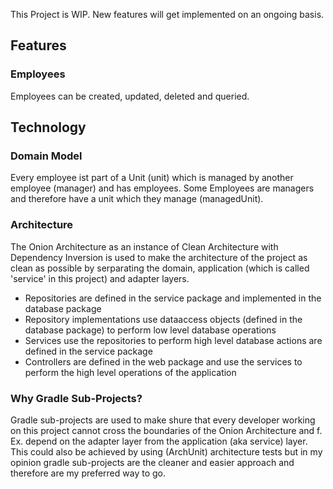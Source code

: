 This Project is WIP. New features will get implemented on an ongoing basis.
## Features
### Employees
Employees can be created, updated, deleted and queried.

## Technology
### Domain Model
Every employee ist part of a Unit (unit) which is managed by another employee (manager) and has employees. Some Employees
are managers and therefore have a unit which they manage (managedUnit).

### Architecture
The Onion Architecture as an instance of Clean Architecture with Dependency Inversion is used to make the architecture 
of the project as clean as possible by serparating the domain, application (which is called 'service' in this project) 
and adapter layers.

* Repositories are defined in the service package and implemented in the database package
* Repository implementations use dataaccess objects (defined in the database package) to perform low level database operations
* Services use the repositories to perform high level database actions are defined in the service package
* Controllers are defined in the web package and use the services to perform the high level operations of the application

### Why Gradle Sub-Projects?
Gradle sub-projects are used to make shure that every developer working on this project cannot cross the boundaries of
the Onion Architecture and f. Ex. depend on the adapter layer from the application (aka service) layer.
This could also be achieved by using (ArchUnit) architecture tests but in my opinion gradle sub-projects are the cleaner 
and easier approach and therefore are my preferred way to go.